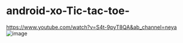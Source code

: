 # android-xo-Tic-tac-toe-
https://www.youtube.com/watch?v=S4t-9pyT8QA&ab_channel=neya
![image](https://user-images.githubusercontent.com/83817469/146486819-ed0ad9fa-2361-4651-8811-08ba352cfc1a.png)
